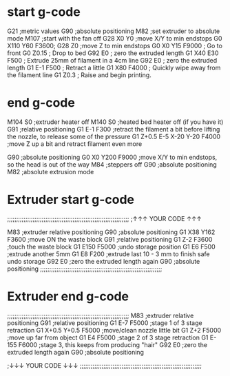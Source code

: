 # start g-code
G21 ;metric values
G90 ;absolute positioning
M82 ;set extruder to absolute mode
M107 ;start with the fan off
G28 X0 Y0 ;move X/Y to min endstops
G0 X110 Y60 F3600;
G28 Z0 ;move Z to min endstops
G0 X0 Y15 F9000 ; Go to front
G0 Z0.15 ; Drop to bed
G92 E0 ; zero the extruded length
G1 X40 E30 F500 ; Extrude 25mm of filament in a 4cm line
G92 E0 ; zero the extruded length
G1 E-1 F500 ; Retract a little
G1 X80 F4000 ; Quickly wipe away from the filament line
G1 Z0.3 ; Raise and begin printing.

# end g-code
M104 S0 ;extruder heater off
M140 S0 ;heated bed heater off (if you have it)
G91 ;relative positioning
G1 E-1 F300  ;retract the filament a bit before lifting the nozzle, to release some of the pressure
G1 Z+0.5 E-5 X-20 Y-20 F4000 ;move Z up a bit and retract filament even more

G90 ;absolute positioning
G0 X0 Y200 F9000 ;move X/Y to min endstops, so the head is out of the way
M84 ;steppers off
G90 ;absolute positioning
M82 ;absolute extrusion mode

# Extruder start g-code
;;;;;;;;;;;;;;;;;;;;;;;;;;;;;;;;;;;;;;;;;;;;;;;;;;;;;;;;;;;;;;;;;;;
;↑↑↑ YOUR CODE ↑↑↑

M83                ;extruder relative positioning
G90                ;absolute positioning
G1 X38 Y162 F3600  ;move ON the waste block
G91                ;relative positioning
G1 Z-2 F3600       ;touch the waste block
G1 E150 F5000     ;undo storage position
G1 E6 F500         ;extrude another 5mm
G1 E8 F200         ;extrude last 10 - 3 mm to finish safe undo storage
G92 E0             ;zero the extruded length again
G90                ;absolute positioning
;;;;;;;;;;;;;;;;;;;;;;;;;;;;;;;;;;;;;;;;;;;;;;;;;;;;;;;;;;;;;;;;;;;

# Extruder end g-code
;;;;;;;;;;;;;;;;;;;;;;;;;;;;;;;;;;;;;;;;;;;;;;;;;;;;;;;;;;;;;;;;;;;
M83                       ;extruder relative positioning
G91                       ;relative positioning
G1 E-7 F5000             ;stage 1 of 3 stage retraction
G1 X+0.5 Y+0.5 F5000     ;move/clean nozzle little bit
G1 Z+2 F5000             ;move up far from object
G1 E4 F5000              ;stage 2 of 3 stage retraction
G1 E-155 F6000           ;stage 3, this keeps from producing "hair"
G92 E0                    ;zero the extruded length again
G90                       ;absolute positioning

;↓↓↓ YOUR CODE ↓↓↓
;;;;;;;;;;;;;;;;;;;;;;;;;;;;;;;;;;;;;;;;;;;;;;;;;;;;;;;;;;;;;;;;;;;
